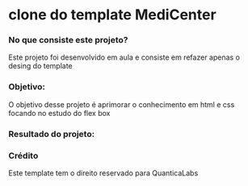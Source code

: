 # clone do template MediCenter
### No que consiste este projeto?
Este projeto foi desenvolvido em aula e consiste em refazer apenas o desing do template
### Objetivo:
O objetivo desse projeto é aprimorar o conhecimento em html e css focando no estudo do flex box
### Resultado do projeto:

### Crédito
Este template tem o direito reservado para QuanticaLabs



